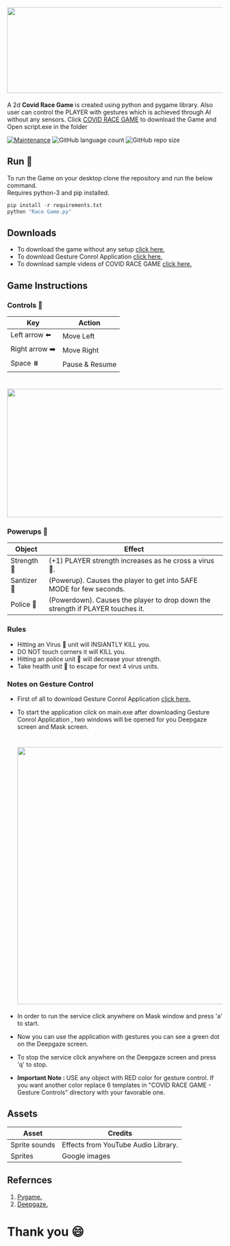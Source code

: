 # <img src="images/intro.JPG" height = "200px" width ="600px"/>

A 2d <b>Covid Race Game</b> is created using python and pygame library. Also user can control the PLAYER with gestures which is achieved through AI without any sensors. Click [COVID RACE GAME](https://bit.ly/COVID-RACE-GAME-download-version1) to download the Game and Open script.exe in the folder

[![Maintenance](https://img.shields.io/badge/Maintained%3F-yes-green.svg)](https://github.com/developers-cosmos/COVID-Race-Game/graphs/commit-activity) ![GitHub language count](http://img.shields.io/github/languages/count/developers-cosmos/COVID-Race-Game) ![GitHub repo size](https://img.shields.io/github/repo-size/developers-cosmos/COVID-Race-Game)


## Run :runner:

To run the Game on your desktop clone the repository and run the below command.<br>
Requires python-3 and pip installed.

```python
pip install -r requirements.txt
python "Race Game.py"
```
## Downloads

* To download the game without any setup [click here.](https://bit.ly/COVID-RACE-GAME-download-version1)
* To download Gesture Conrol Application [click here.](https://bit.ly/COVID-Race-Game-GestureControlAIapplication)
* To download sample videos of COVID RACE GAME [click here.](https://bit.ly/COVID-Race-Game-VideoDownload)


## Game Instructions

### Controls :game_die:

Key | Action
---|---
Left arrow  :arrow_left: | Move Left
Right arrow :arrow_right: | Move Right
Space ⏸️ | Pause & Resume

# <img src="images/dead.JPG" height = "300px" width ="600px"/>


### Powerups :tropical_drink:

Object | Effect
---|---
Strength 💪 | (+1) PLAYER strength increases as he cross a virus 🦠.
Santizer 🧴 | (Powerup). Causes the player to get into SAFE MODE for few seconds.
Police 👮 | (Powerdown). Causes the player to drop down the strength if PLAYER touches it.


### Rules

* Hitting an Virus 🦠 unit will INSIANTLY KILL you.
* DO NOT touch corners it will KILL you.
* Hitting an police unit 👮 will decrease your strength.
* Take health unit 🧴 to escape for next 4 virus units.


### Notes on Gesture Control

* First of all to download Gesture Conrol Application [click here.](https://bit.ly/COVID-Race-Game-GestureControlAIapplication)
* To start the application click on main.exe after downloading Gesture Conrol Application , two windows will be opened for you Deepgaze screen and Mask screen.
    # <img src="images/gesture.JPG" height = "600px" width ="600px"/>
* In order to run the service click anywhere on Mask window and press 'a' to start.
* Now you can use the application with gestures you can see a green dot on the Deepgaze screen.
* To stop the service click anywhere on the Deepgaze screen and press 'q' to stop.

* <b>Important Note : </b>USE any object with RED color for       gesture control. If you want another color replace 6 templates in "COVID RACE GAME - Gesture Controls" directory with your favorable one.

## Assets

Asset | Credits
---|---
Sprite sounds | Effects from YouTube Audio Library.
Sprites | Google images

## Refernces
 1. [Pygame.](https://realpython.com/pygame-a-primer/)
 2. [Deepgaze.](https://github.com/mpatacchiola/deepgaze)

# Thank you :smile:
